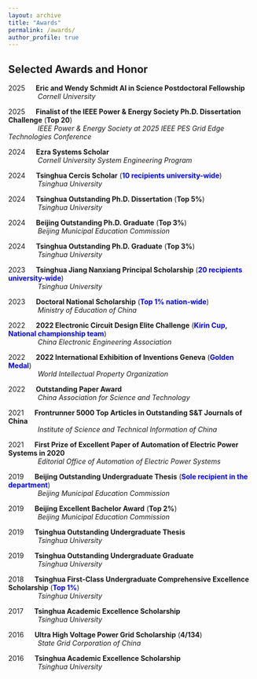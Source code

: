 ```yaml
---
layout: archive
title: "Awards"
permalink: /awards/
author_profile: true
---
```


## Selected Awards and Honor
2025    **Eric and Wendy Schmidt AI in Science Postdoctoral Fellowship**  
     *Cornell University*

2025    **Finalist of the IEEE Power & Energy Society Ph.D. Dissertation Challenge** (**Top 20**)  
     *IEEE Power & Energy Society at 2025 IEEE PES Grid Edge Technologies Conference*

2024    **Ezra Systems Scholar**  
     *Cornell University System Engineering Program*

2024    **Tsinghua Cercis Scholar** (**<span style="color:blue;">10 recipients university-wide</span>**)  
     *Tsinghua University*

2024    **Tsinghua Outstanding Ph.D. Dissertation** (**Top 5%**)  
     *Tsinghua University*

2024    **Beijing Outstanding Ph.D. Graduate** (**Top 3%**)  
     *Beijing Municipal Education Commission*

2024    **Tsinghua Outstanding Ph.D. Graduate** (**Top 3%**)  
     *Tsinghua University*

2023    **Tsinghua Jiang Nanxiang Principal Scholarship** (**<span style="color:blue;">20 recipients university-wide</span>**)  
     *Tsinghua University*

2023    **Doctoral National Scholarship** (**<span style="color:blue;">Top 1% nation-wide</span>**)  
     *Ministry of Education of China*

2022    **2022 Electronic Circuit Design Elite Challenge** (**<span style="color:blue;">Kirin Cup, National championship team</span>**)  
     *China Electronic Engineering Association*

2022    **2022 International Exhibition of Inventions Geneva** (**<span style="color:blue;">Golden Medal</span>**)  
     *World Intellectual Property Organization*

2022    **Outstanding Paper Award**  
     *China Association for Science and Technology*

2021    **Frontrunner 5000 Top Articles in Outstanding S&T Journals of China**  
     *Institute of Science and Technical Information of China*

2021    **First Prize of Excellent Paper of Automation of Electric Power Systems in 2020**  
     *Editorial Office of Automation of Electric Power Systems*

2019    **Beijing Outstanding Undergraduate Thesis** (**<span style="color:blue;">Sole recipient in the department</span>**)  
     *Beijing Municipal Education Commission*

2019    **Beijing Excellent Bachelor Award** (**Top 2%**)  
     *Beijing Municipal Education Commission*

2019    **Tsinghua Outstanding Undergraduate Thesis**  
     *Tsinghua University*

2019    **Tsinghua Outstanding Undergraduate Graduate**  
     *Tsinghua University*

2018    **Tsinghua First-Class Undergraduate Comprehensive Excellence Scholarship** (**<span style="color:blue;">Top 1%</span>**)  
     *Tsinghua University*

2017    **Tsinghua Academic Excellence Scholarship**  
     *Tsinghua University*

2016    **Ultra High Voltage Power Grid Scholarship** (**4/134**)  
     *State Grid Corporation of China*

2016    **Tsinghua Academic Excellence Scholarship**  
     *Tsinghua University*



